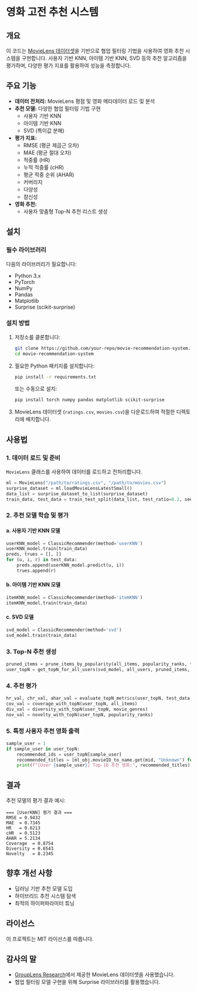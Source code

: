 # 영화 고전 추천 시스템 

## 개요
이 코드는 [MovieLens 데이터셋](https://grouplens.org/datasets/movielens/)을 기반으로 협업 필터링 기법을 사용하여 영화 추천 시스템을 구현합니다. 사용자 기반 KNN, 아이템 기반 KNN, SVD 등의 추천 알고리즘을 평가하며, 다양한 평가 지표를 활용하여 성능을 측정합니다.

## 주요 기능
- **데이터 전처리:** MovieLens 평점 및 영화 메타데이터 로드 및 분석
- **추천 모델:** 다양한 협업 필터링 기법 구현
  - 사용자 기반 KNN
  - 아이템 기반 KNN
  - SVD (특이값 분해)
- **평가 지표:**
  - RMSE (평균 제곱근 오차)
  - MAE (평균 절대 오차)
  - 적중률 (HR)
  - 누적 적중률 (cHR)
  - 평균 적중 순위 (AHAR)
  - 커버리지
  - 다양성
  - 참신성
- **영화 추천:**
  - 사용자 맞춤형 Top-N 추천 리스트 생성

## 설치
### 필수 라이브러리
다음의 라이브러리가 필요합니다:
- Python 3.x
- PyTorch
- NumPy
- Pandas
- Matplotlib
- Surprise (scikit-surprise)

### 설치 방법
1. 저장소를 클론합니다:
   ```sh
   git clone https://github.com/your-repo/movie-recommendation-system.git
   cd movie-recommendation-system
   ```
2. 필요한 Python 패키지를 설치합니다:
   ```sh
   pip install -r requirements.txt
   ```
   또는 수동으로 설치:
   ```sh
   pip install torch numpy pandas matplotlib scikit-surprise
   ```
3. MovieLens 데이터셋 (`ratings.csv`, `movies.csv`)을 다운로드하여 적절한 디렉토리에 배치합니다.

## 사용법
### 1. 데이터 로드 및 준비
`MovieLens` 클래스를 사용하여 데이터를 로드하고 전처리합니다.
```python
ml = MovieLens("/path/to/ratings.csv", "/path/to/movies.csv")
surprise_dataset = ml.loadMovieLensLatestSmall()
data_list = surprise_dataset_to_list(surprise_dataset)
train_data, test_data = train_test_split(data_list, test_ratio=0.2, seed=42)
```

### 2. 추천 모델 학습 및 평가
#### a. 사용자 기반 KNN 모델
```python
userKNN_model = ClassicRecommender(method='userKNN')
userKNN_model.train(train_data)
preds, trues = [], []
for (u, i, r) in test_data:
    preds.append(userKNN_model.predict(u, i))
    trues.append(r)
```
#### b. 아이템 기반 KNN 모델
```python
itemKNN_model = ClassicRecommender(method='itemKNN')
itemKNN_model.train(train_data)
```
#### c. SVD 모델
```python
svd_model = ClassicRecommender(method='svd')
svd_model.train(train_data)
```

### 3. Top-N 추천 생성
```python
pruned_items = prune_items_by_popularity(all_items, popularity_ranks, top_k=2000)
user_topN = get_topN_for_all_users(svd_model, all_users, pruned_items, user_items_dict, N=10)
```

### 4. 추천 평가
```python
hr_val, chr_val, ahar_val = evaluate_topN_metrics(user_topN, test_data, rating_threshold=4.0, N=10)
cov_val = coverage_with_topN(user_topN, all_items)
div_val = diversity_with_topN(user_topN, movie_genres)
nov_val = novelty_with_topN(user_topN, popularity_ranks)
```

### 5. 특정 사용자 추천 영화 출력
```python
sample_user = 1
if sample_user in user_topN:
    recommended_ids = user_topN[sample_user]
    recommended_titles = [ml_obj.movieID_to_name.get(mid, "Unknown") for mid in recommended_ids]
    print(f"[User {sample_user}] Top-10 추천 영화:", recommended_titles)
```

## 결과
추천 모델의 평가 결과 예시:
```
=== [UserKNN] 평가 결과 ===
RMSE = 0.9432
MAE  = 0.7345
HR   = 0.6213
cHR  = 0.5123
AHAR = 5.2134
Coverage  = 0.8754
Diversity = 0.6543
Novelty   = 8.2345
```

## 향후 개선 사항
- 딥러닝 기반 추천 모델 도입
- 하이브리드 추천 시스템 탐색
- 최적의 하이퍼파라미터 튜닝

## 라이선스
이 프로젝트는 MIT 라이선스를 따릅니다.

## 감사의 말
- [GroupLens Research](https://grouplens.org/)에서 제공한 MovieLens 데이터셋을 사용했습니다.
- 협업 필터링 모델 구현을 위해 Surprise 라이브러리를 활용했습니다.

